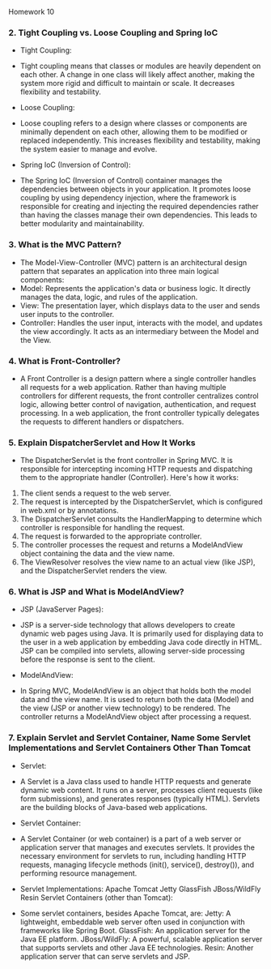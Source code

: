 Homework 10

### 2. Tight Coupling vs. Loose Coupling and Spring IoC
 - Tight Coupling:
  - Tight coupling means that classes or modules are heavily dependent on each other. A change in one class will likely affect another, making the system more rigid and difficult to maintain or scale. It decreases flexibility and testability.

 - Loose Coupling:
  - Loose coupling refers to a design where classes or components are minimally dependent on each other, allowing them to be modified or replaced independently. This increases flexibility and testability, making the system easier to manage and evolve.

 - Spring IoC (Inversion of Control):
  - The Spring IoC (Inversion of Control) container manages the dependencies between objects in your application. It promotes loose coupling by using dependency injection, where the framework is responsible for creating and injecting the required dependencies rather than having the classes manage their own dependencies. This leads to better modularity and maintainability.

### 3. What is the MVC Pattern?
 - The Model-View-Controller (MVC) pattern is an architectural design pattern that separates an application into three main logical components:
  - Model: Represents the application's data or business logic. It directly manages the data, logic, and rules of the application.
  - View: The presentation layer, which displays data to the user and sends user inputs to the controller.
  - Controller: Handles the user input, interacts with the model, and updates the view accordingly. It acts as an intermediary between the Model and the View.

### 4. What is Front-Controller?
 - A Front Controller is a design pattern where a single controller handles all requests for a web application. Rather than having multiple controllers for different requests, the front controller centralizes control logic, allowing better control of navigation, authentication, and request processing. In a web application, the front controller typically delegates the requests to different handlers or dispatchers.

### 5. Explain DispatcherServlet and How It Works
 - The DispatcherServlet is the front controller in Spring MVC. It is responsible for intercepting incoming HTTP requests and dispatching them to the appropriate handler (Controller). Here's how it works:

  1. The client sends a request to the web server.
  2. The request is intercepted by the DispatcherServlet, which is configured in web.xml or by annotations.
  3. The DispatcherServlet consults the HandlerMapping to determine which controller is responsible for handling the request.
  4. The request is forwarded to the appropriate controller.
  5. The controller processes the request and returns a ModelAndView object containing the data and the view name.
  6. The ViewResolver resolves the view name to an actual view (like JSP), and the DispatcherServlet renders the view.

### 6. What is JSP and What is ModelAndView?
 - JSP (JavaServer Pages):
  - JSP is a server-side technology that allows developers to create dynamic web pages using Java. It is primarily used for displaying data to the user in a web application by embedding Java code directly in HTML. JSP can be compiled into servlets, allowing server-side processing before the response is sent to the client.

 - ModelAndView:
  - In Spring MVC, ModelAndView is an object that holds both the model data and the view name. It is used to return both the data (Model) and the view (JSP or another view technology) to be rendered. The controller returns a ModelAndView object after processing a request.

### 7. Explain Servlet and Servlet Container, Name Some Servlet Implementations and Servlet Containers Other Than Tomcat
 - Servlet:
  - A Servlet is a Java class used to handle HTTP requests and generate dynamic web content. It runs on a server, processes client requests (like form submissions), and generates responses (typically HTML). Servlets are the building blocks of Java-based web applications.

 - Servlet Container:
  - A Servlet Container (or web container) is a part of a web server or application server that manages and executes servlets. It provides the necessary environment for servlets to run, including handling HTTP requests, managing lifecycle methods (init(), service(), destroy()), and performing resource management.

 - Servlet Implementations:
    Apache Tomcat
    Jetty
    GlassFish
    JBoss/WildFly
    Resin
    Servlet Containers (other than Tomcat):

 - Some servlet containers, besides Apache Tomcat, are:
    Jetty: A lightweight, embeddable web server often used in conjunction with frameworks like Spring Boot.
    GlassFish: An application server for the Java EE platform.
    JBoss/WildFly: A powerful, scalable application server that supports servlets and other Java EE technologies.
    Resin: Another application server that can serve servlets and JSP.
    
